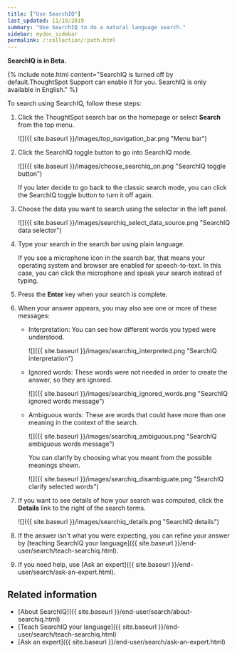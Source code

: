 ```yaml
---
title: ["Use SearchIQ"]
last_updated: 11/19/2019
summary: "Use SearchIQ to do a natural language search."
sidebar: mydoc_sidebar
permalink: /:collection/:path.html
---
```

**SearchIQ is in Beta.**

{% include note.html content="SearchIQ is turned off by default.ThoughtSpot Support can enable it for you. SearchIQ is only available in English." %}

To search using SearchIQ, follow these steps:

1. Click the ThoughtSpot search bar on the homepage or select **Search** from the top menu.

   ![]({{ site.baseurl }}/images/top_navigation_bar.png "Menu bar")

2. Click the SearchIQ toggle button to go into SearchIQ mode.

   ![]({{ site.baseurl }}/images/choose_searchiq_on.png "SearchIQ toggle button")

   If you later decide to go back to the classic search mode, you can click the SearchIQ toggle button to turn it off again.

3. Choose the data you want to search using the selector in the left panel.

   ![]({{ site.baseurl }}/images/searchiq_select_data_source.png "SearchIQ data selector")

4. Type your search in the search bar using plain language.

   If you see a microphone icon in the search bar, that means your operating system and browser are enabled for speech-to-text. In this case, you can click the microphone and speak your search instead of typing.

5. Press the **Enter** key when your search is complete.

6. When your answer appears, you may also see one or more of these messages:

   * Interpretation: You can see how different words you typed were understood.

     ![]({{ site.baseurl }}/images/searchiq_interpreted.png "SearchIQ interpretation")

   * Ignored words: These words were not needed in order to create the answer, so they are ignored.

     ![]({{ site.baseurl }}/images/searchiq_ignored_words.png "SearchIQ ignored words message")

   * Ambiguous words: These are words that could have more than one meaning in the context of the search.

     ![]({{ site.baseurl }}/images/searchiq_ambiguous.png "SearchIQ ambiguous words message")   

        You can clarify by choosing what you meant from the possible meanings shown.

        ![]({{ site.baseurl }}/images/searchiq_disambiguate.png "SearchIQ clarify selected words")   

7. If you want to see details of how your search was computed, click the **Details** link to the right of the search terms.

   ![]({{ site.baseurl }}/images/searchiq_details.png "SearchIQ details")   

8. If the answer isn't what you were expecting, you can refine your answer by [teaching SearchIQ your language]({{ site.baseurl }}/end-user/search/teach-searchiq.html).

9. If you need help, use [Ask an expert]({{ site.baseurl }}/end-user/search/ask-an-expert.html).

## Related information

-   [About SearchIQ]({{ site.baseurl }}/end-user/search/about-searchiq.html)
-   [Teach SearchIQ your language]({{ site.baseurl }}/end-user/search/teach-searchiq.html)
-   [Ask an expert]({{ site.baseurl }}/end-user/search/ask-an-expert.html)
